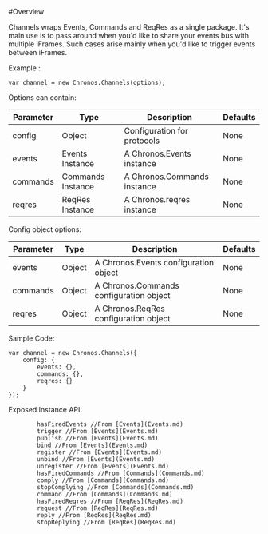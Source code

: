#Overview

Channels wraps Events, Commands and ReqRes as a single package.
It's main use is to pass around when you'd like to share your events bus with multiple iFrames.
Such cases arise mainly when you'd like to trigger events between iFrames.

Example :
```
var channel = new Chronos.Channels(options);
```

Options can contain:

| Parameter | Type | Description |  Defaults |
| ---       | ---  | ---         | ---       |
| config | Object | Configuration for protocols | None |
| events | Events Instance | A Chronos.Events instance | None |
| commands | Commands Instance | A Chronos.Commands instance | None |
| reqres | ReqRes Instance | A Chronos.reqres instance | None |


Config object options:

| Parameter | Type | Description |  Defaults |
| ---       | ---  | ---         | ---       |
| events | Object | A Chronos.Events configuration object| None |
| commands | Object | A Chronos.Commands configuration object| None |
| reqres | Object | A Chronos.ReqRes configuration object| None |


Sample Code:
```
var channel = new Chronos.Channels({
    config: {
        events: {},
        commands: {},
        reqres: {}
    }
});
```
Exposed Instance API:

```     once //From [Events](Events.md)
        hasFiredEvents //From [Events](Events.md)
        trigger //From [Events](Events.md)
        publish //From [Events](Events.md)
        bind //From [Events](Events.md)
        register //From [Events](Events.md)
        unbind //From [Events](Events.md)
        unregister //From [Events](Events.md)
        hasFiredCommands //From [Commands](Commands.md)
        comply //From [Commands](Commands.md)
        stopComplying //From [Commands](Commands.md)
        command //From [Commands](Commands.md)
        hasFiredReqres //From [ReqRes](ReqRes.md)
        request //From [ReqRes](ReqRes.md)
        reply //From [ReqRes](ReqRes.md)
        stopReplying //From [ReqRes](ReqRes.md)
```
